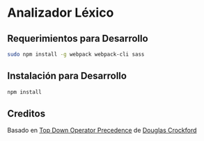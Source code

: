 # Analizador Léxico

## Requerimientos para Desarrollo
```bash
sudo npm install -g webpack webpack-cli sass
```

## Instalación para Desarrollo
```bash
npm install
```

## Creditos

Basado en [Top Down Operator Precedence](https://github.com/douglascrockford/TDOP) de [Douglas Crockford](mailto:douglas@crockford.com)
